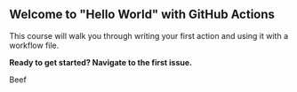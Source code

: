 ## Welcome to "Hello World" with GitHub Actions

This course will walk you through writing your first action and using it with a workflow file. 

**Ready to get started? Navigate to the first issue.**

Beef

